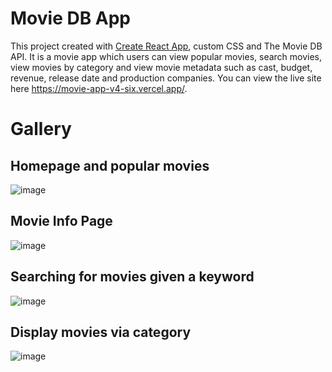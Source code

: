 # Movie DB App

This project created with [Create React App](https://github.com/facebook/create-react-app), custom CSS and The Movie DB API. 
It is a movie app which users can view popular movies, search movies, view movies by category and view movie metadata such as cast, budget, revenue, release date and production companies. You can view the live site here https://movie-app-v4-six.vercel.app/.

# Gallery

## Homepage and popular movies
![image](https://user-images.githubusercontent.com/56058518/155049745-6f4adce4-c90b-4c51-8e4d-bdd04867b74f.png)

## Movie Info Page
![image](https://user-images.githubusercontent.com/56058518/155049999-dcd48136-c32f-4532-9123-13fe440d4652.png)

## Searching for movies given a keyword
![image](https://user-images.githubusercontent.com/56058518/155049844-9d228ad9-541c-4805-bc05-369d02b41866.png)

## Display movies via category
![image](https://user-images.githubusercontent.com/56058518/155049932-13e3a1af-7e79-424a-a8d6-8946447d649b.png)



